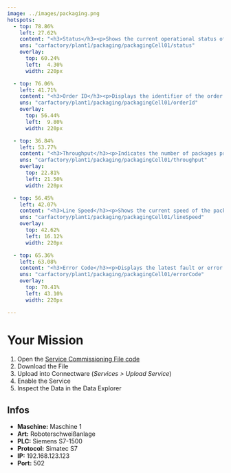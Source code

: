 ```yaml
---
image: ../images/packaging.png
hotspots:
  - top: 78.86%
    left: 27.62%
    content: "<h3>Status</h3><p>Shows the current operational status of the packaging cell (e.g., running, idle, error).</p>"
    uns: "carfactory/plant1/packaging/packagingCell01/status"
    overlay:
      top: 60.24%
      left:  4.30%
      width: 220px

  - top: 76.06%
    left: 41.71%
    content: "<h3>Order ID</h3><p>Displays the identifier of the order currently being processed.</p>"
    uns: "carfactory/plant1/packaging/packagingCell01/orderId"
    overlay:
      top: 56.44%
      left:  9.80%
      width: 220px

  - top: 36.84%
    left: 53.77%
    content: "<h3>Throughput</h3><p>Indicates the number of packages processed per hour.</p>"
    uns: "carfactory/plant1/packaging/packagingCell01/throughput"
    overlay:
      top: 22.81%
      left: 21.50%
      width: 220px

  - top: 56.45%
    left: 42.07%
    content: "<h3>Line Speed</h3><p>Shows the current speed of the packaging line in meters per minute.</p>"
    uns: "carfactory/plant1/packaging/packagingCell01/lineSpeed"
    overlay:
      top: 42.62%
      left: 16.12%
      width: 220px

  - top: 65.36%
    left: 63.08%
    content: "<h3>Error Code</h3><p>Displays the latest fault or error code for troubleshooting.</p>"
    uns: "carfactory/plant1/packaging/packagingCell01/errorCode"
    overlay:
      top: 70.41%
      left: 43.10%
      width: 220px

---
```



# Your Mission

1. Open the [Service Commissioning File code](assets/yaml/t02_1-welding-robot-type001-v02.cw.yaml)
2. Download the File
3. Upload into Connectware (*Services > Upload Service*)
4. Enable the Service
5. Inspect the Data in the Data Explorer

## Infos

- **Maschine:** Maschine 1
- **Art:** Roboterschweißanlage
- **PLC:** Siemens S7-1500
- **Protocol:** Simatec S7
- **IP:** 192.168.123.123
- **Port:** 502